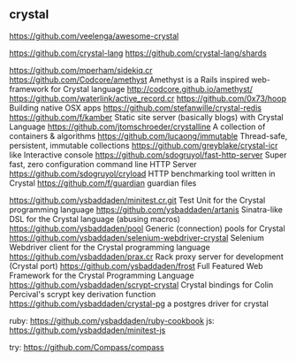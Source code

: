 crystal
-----
https://github.com/veelenga/awesome-crystal

https://github.com/crystal-lang
https://github.com/crystal-lang/shards

https://github.com/mperham/sidekiq.cr
https://github.com/Codcore/amethyst Amethyst is a Rails inspired web-framework for Crystal language http://codcore.github.io/amethyst/
https://github.com/waterlink/active_record.cr
https://github.com/0x73/hoop Building native OSX apps
https://github.com/stefanwille/crystal-redis
https://github.com/f/kamber Static site server (basically blogs) with Crystal Language
https://github.com/jtomschroeder/crystalline A collection of containers & algorithms
https://github.com/lucaong/immutable Thread-safe, persistent, immutable collections
https://github.com/greyblake/crystal-icr like Interactive console
https://github.com/sdogruyol/fast-http-server Super fast, zero configuration command line HTTP Server
https://github.com/sdogruyol/cryload HTTP benchmarking tool written in Crystal
https://github.com/f/guardian guardian files

https://github.com/ysbaddaden/minitest.cr.git Test Unit for the Crystal programming language
https://github.com/ysbaddaden/artanis Sinatra-like DSL for the Crystal language (abusing macros)
https://github.com/ysbaddaden/pool Generic (connection) pools for Crystal
https://github.com/ysbaddaden/selenium-webdriver-crystal Selenium Webdriver client for the Crystal programming language
https://github.com/ysbaddaden/prax.cr Rack proxy server for development (Crystal port)
https://github.com/ysbaddaden/frost Full Featured Web Framework for the Crystal Programming Language
https://github.com/ysbaddaden/scrypt-crystal Crystal bindings for Colin Percival's scrypt key derivation function
https://github.com/ysbaddaden/crystal-pg a postgres driver for crystal


ruby:
https://github.com/ysbaddaden/ruby-cookbook
js:
https://github.com/ysbaddaden/minitest-js

try:
https://github.com/Compass/compass
